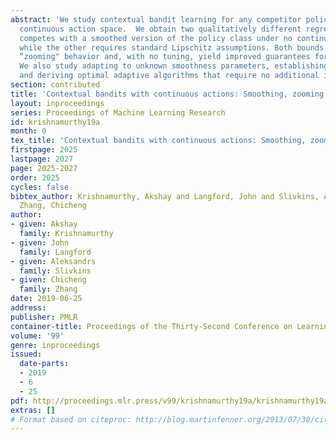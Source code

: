```yaml
---
abstract: 'We study contextual bandit learning for any competitor policy class and
  continuous action space.  We obtain two qualitatively different regret bounds: one
  competes with a smoothed version of the policy class under no continuity assumptions,
  while the other requires standard Lipschitz assumptions. Both bounds exhibit data-dependent
  “zooming" behavior and, with no tuning, yield improved guarantees for benign problems.
  We also study adapting to unknown smoothness parameters, establishing a price-of-adaptivity
  and deriving optimal adaptive algorithms that require no additional information.'
section: contributed
title: 'Contextual bandits with continuous actions: Smoothing, zooming, and adapting'
layout: inproceedings
series: Proceedings of Machine Learning Research
id: krishnamurthy19a
month: 0
tex_title: 'Contextual bandits with continuous actions: Smoothing, zooming, and adapting'
firstpage: 2025
lastpage: 2027
page: 2025-2027
order: 2025
cycles: false
bibtex_author: Krishnamurthy, Akshay and Langford, John and Slivkins, Aleksandrs and
  Zhang, Chicheng
author:
- given: Akshay
  family: Krishnamurthy
- given: John
  family: Langford
- given: Aleksandrs
  family: Slivkins
- given: Chicheng
  family: Zhang
date: 2019-06-25
address: 
publisher: PMLR
container-title: Proceedings of the Thirty-Second Conference on Learning Theory
volume: '99'
genre: inproceedings
issued:
  date-parts:
  - 2019
  - 6
  - 25
pdf: http://proceedings.mlr.press/v99/krishnamurthy19a/krishnamurthy19a.pdf
extras: []
# Format based on citeproc: http://blog.martinfenner.org/2013/07/30/citeproc-yaml-for-bibliographies/
---
```

